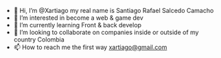 - 👋 Hi, I’m @Xartiago my real name is Santiago Rafael Salcedo Camacho
- 👀 I’m interested in become a web & game dev
- 🌱 I’m currently learning Front & back develop
- 💞️ I’m looking to collaborate on companies inside or outside of my country Colombia
- 📫 How to reach me the first way xartiago@gmail.com
